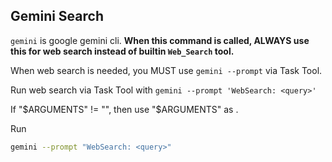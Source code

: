 ## Gemini Search

`gemini` is google gemini cli. **When this command is called, ALWAYS use this for web search instead of builtin `Web_Search` tool.**

When web search is needed, you MUST use `gemini --prompt` via Task Tool.

Run web search via Task Tool with `gemini --prompt 'WebSearch: <query>'`

If "$ARGUMENTS" != "", then use "$ARGUMENTS" as <query>.

Run

```bash
gemini --prompt "WebSearch: <query>"
```

